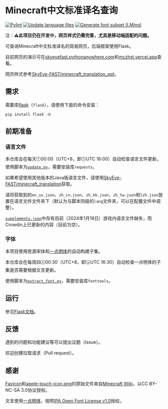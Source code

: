 # Minecraft中文标准译名查询

[![Pylint](https://github.com/SkyEye-FAST/minecraft_translation_flask/actions/workflows/pylint.yml/badge.svg)](https://github.com/SkyEye-FAST/minecraft_translation_flask/actions/workflows/pylint.yml) [![Update language files](https://github.com/SkyEye-FAST/minecraft_translation_flask/actions/workflows/update.yml/badge.svg)](https://github.com/SkyEye-FAST/minecraft_translation_flask/actions/workflows/update.yml) [![Generate font subset (I.Ming)](https://github.com/SkyEye-FAST/minecraft_translation_flask/actions/workflows/extract_font.yml/badge.svg)](https://github.com/SkyEye-FAST/minecraft_translation_flask/actions/workflows/extract_font.yml)

注：**⚠️此项目仍在开发中，网页样式仍需完善，尤其是移动端适配的问题。**

可查询Minecraft中文标准译名的简易网页，后端框架使用Flask。

目前网页的演示可在[skyeyefast.pythonanywhere.com](https://skyeyefast.pythonanywhere.com/)和[mczhst.vercel.app](https://mczhst.vercel.app/)查看。

网页样式参考[SkyEye-FAST/minecraft_translation_ppt](https://github.com/SkyEye-FAST/minecraft_translation_ppt)。

## 需求

需要库[flask](https://github.com/pallets/flask/)（`flask`），请使用下面的命令安装：

``` shell
pip install flask -U
```

## 前期准备

### 语言文件

本仓库会在每天🕛00:00（UTC+8，即🕓UTC 16:00）自动检查语言文件更新。使用脚本为[`update.py`](/update.py)，需要安装库`requests`。

如果希望使用其他版本的Java版语言文件，请使用[SkyEye-FAST/minecraft_translation](https://github.com/SkyEye-FAST/minecraft_translation)获取。

请将获取到的`en_us.json`、`zh_cn.json`、`zh_hk.json`、`zh_tw.json`和`lzh.json`放置在语言文件文件夹下（默认为与脚本同级的`lang`文件夹，可以在配置文件中调整）。

[`supplements.json`](/lang/supplements.json)中存有目前（2024年1月18日）游戏内语言文件缺失，而Crowdin上已更新的内容（目前为空）。

### 字体

本项目使用思源宋体和[一点明体](https://github.com/ichitenfont/I.Ming)的自动构建子集。

本仓库会在每周四🕧00:30（UTC+8，即🕟UTC 16:30）自动检查一点明体的子集是否需要根据文言更新。

使用脚本为[`extract_font.py`](/extract_font.py)，需要安装库`fonttools`。

## 运行

参见[Flask文档](https://flask.palletsprojects.com/en/3.0.x/)。

## 反馈

遇到的问题和功能建议等可以提出议题（Issue）。

欢迎创建拉取请求（Pull request）。

## 感谢

[Favicon](/static/favicon.ico)和[apple-touch-icon.png](/static/apple-touch-icon.png)的原始文件来自[Minecraft Wiki](https://minecraft.wiki/w/File:Favicon.ico)，以CC BY-NC-SA 3.0协议授权。

文言使用[一点明体](https://github.com/ichitenfont/I.Ming)，按照[IPA Open Font License v1.0](https://github.com/ichitenfont/I.Ming/blob/master/LICENSE.md)授权。
